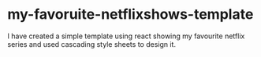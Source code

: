 # my-favoruite-netflixshows-template
I have created a simple template using react showing my favourite netflix series and used cascading style sheets to design it. 
